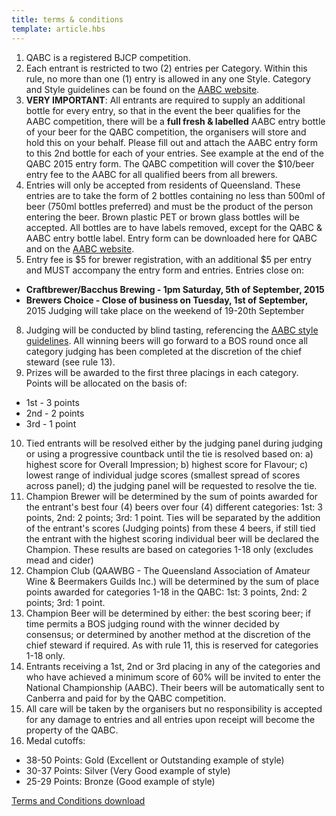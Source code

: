 ```yaml
---
title: terms & conditions
template: article.hbs
---
```


1. QABC is a registered BJCP competition.
2. Each entrant is restricted to two (2) entries per Category. Within this rule, no more
than one (1) entry is allowed in any one Style. Category and Style guidelines can be
found on the [AABC website](http://www.aabc.org.au/).
3. **VERY IMPORTANT**: All entrants are required to supply an additional bottle for every
entry, so that in the event the beer qualifies for the AABC competition, there will be a
**full fresh & labelled** AABC entry bottle of your beer for the QABC competition, the
organisers will store and hold this on your behalf. Please fill out and attach the AABC
entry form to this 2nd bottle for each of your entries. See example at the end of the
QABC 2015 entry form. The QABC competition will cover the $10/beer entry fee to
the AABC for all qualified beers from all brewers.
4. Entries will only be accepted from residents of Queensland. These entries are to take
the form of 2 bottles containing no less than 500ml of beer (750ml bottles preferred)
and must be the product of the person entering the beer. Brown plastic PET or brown
glass bottles will be accepted. All bottles are to have labels removed, except for the
QABC & AABC entry bottle label. Entry form can be downloaded here for QABC and
on the [AABC website](http://www.aabc.org.au/).
5. Entry fee is $5 for brewer registration, with an additional $5 per entry and MUST
accompany the entry form and entries.
Entries close on:
 * **Craftbrewer/Bacchus Brewing - 1pm Saturday, 5th of September, 2015**
 * **Brewers Choice - Close of business on Tuesday, 1st of September,**
2015
Judging will take place on the weekend of 19-20th September
8. Judging will be conducted by blind tasting, referencing the [AABC style guidelines](http://www.aabc.org.au/). All
winning beers will go forward to a BOS round once all category judging has been
completed at the discretion of the chief steward (see rule 13).
9. Prizes will be awarded to the first three placings in each category. Points will be
allocated on the basis of:
 * 1st - 3 points
 * 2nd - 2 points
 * 3rd - 1 point
10. Tied entrants will be resolved either by the judging panel during judging or using a
progressive countback until the tie is resolved based on: a) highest score for Overall
Impression; b) highest score for Flavour; c) lowest range of individual judge scores
(smallest spread of scores across panel); d) the judging panel will be requested to
resolve the tie.
11. Champion Brewer will be determined by the sum of points awarded for the entrant's
best four (4) beers over four (4) different categories: 1st: 3 points, 2nd: 2 points; 3rd: 1
point. Ties will be separated by the addition of the entrant's scores (Judging points)
from these 4 beers, if still tied the entrant with the highest scoring individual beer will
be declared the Champion. These results are based on categories 1-18 only (excludes
mead and cider)
12. Champion Club (QAAWBG - The Queensland Association of Amateur Wine &
Beermakers Guilds Inc.) will be determined by the sum of place points awarded for
categories 1-18 in the QABC: 1st: 3 points, 2nd: 2 points; 3rd: 1 point.
13. Champion Beer will be determined by either: the best scoring beer; if time permits
a BOS judging round with the winner decided by consensus; or determined by
another method at the discretion of the chief steward if required. As with rule 11, this
is reserved for categories 1-18 only.
14. Entrants receiving a 1st, 2nd or 3rd placing in any of the categories and who have
achieved a minimum score of 60% will be invited to enter the National Championship
(AABC). Their beers will be automatically sent to Canberra and paid for by the QABC
competition.
15. All care will be taken by the organisers but no responsibility is accepted for any
damage to entries and all entries upon receipt will become the property of the QABC.
16. Medal cutoffs:
 * 38-50 Points: Gold (Excellent or Outstanding example of style)
 * 30-37 Points: Silver (Very Good example of style)
 * 25-29 Points: Bronze (Good example of style)

[Terms and Conditions download](pdf/QABC2015TermsAndConditions.pdf)
